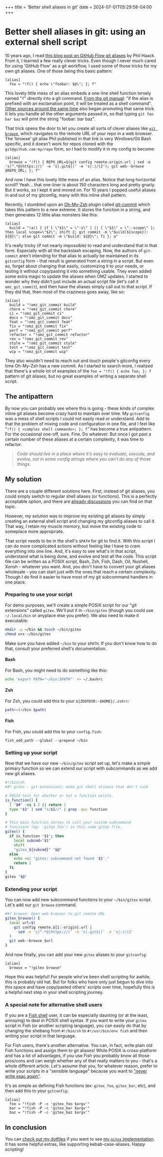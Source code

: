 +++
title = 'Better shell aliases in git'
date = 2024-07-01T05:29:58-04:00
+++

# Better shell aliases in git: using an external shell script

10 years ago, I read [this blog post on GitHub Flow git aliases](https://haacked.com/archive/2014/07/28/github-flow-aliases/) by Phil Haack. From it, I learned a few really clever tricks. Even though I never much cared for using 'GitHub Flow' as a git workflow, I used some of those tricks for my own git aliases. One of those being this basic pattern:

```
[alias]
  foo = "!f() { echo \"foobar: $@\"; }; f"
```

This lovely little mess of an alias embeds a one-line shell function tersely named "`f`" directly into a git command. [From the git manual](https://git-scm.com/docs/git-config): "if the alias is prefixed with an exclamation point, it will be treated as a shell command". [Other sources around the same time](https://www.atlassian.com/blog/git/advanced-git-aliases) also began promoting that same trick. It lets you handle all the other arguments passed in, so that typing `git foo bar baz` will print the string "foobar: bar baz".

That trick opens the door to let you create all sorts of clever aliases like [`git browse`](https://haacked.com/archive/2017/01/04/git-alias-open-url), which navigates to the remote URL of your repo in a web browser. The 'browse' git alias Phil published in that link is very Windows/Git Bash specific, and it doesn't work for repos cloned with the `git@github.com:my/repo` form, so I had to modify it in my config to become:

```
[alias]
  browse = "!f() { REPO_URL=$(git config remote.origin.url | sed -e 's|^.*@|https://|' -e 's|.git$||' -e 's|:|/|2'); git web--browse $REPO_URL; }; f"
```

And now I have this lovely little mess of an alias. Notice that long horizontal scroll? Yeah... that one-liner is about 150 characters long and pretty gnarly. But it works, so I kept it and moved on. For 10 years I popped useful aliases in and out of my gitconfig, many with this inline shell pattern.

Recently, I stumbled upon an [Oh-My-Zsh](https://github.com/ohmyzsh/ohmyzsh) plugin called [git-commit](https://github.com/ohmyzsh/ohmyzsh/blob/master/plugins/git-commit/git-commit.plugin.zsh) which takes this pattern to a new extreme. It stores the function in a string, and then generates 12 little alias monsters like this:

```
[alias]
  build = "!a() { if [ \"$1\" = \"-s\" ] || [ \"$1\" = \"--scope\" ]; then local scope=\"$2\"; shift 2; git commit -m \"build(${scope}): ${@}\"; else git commit -m \"build: ${@}\"; fi }; a"
```

It's really tricky (if not nearly impossible) to read and understand that in that form. Especially with all the backslash escaping. Now, the authors of `git-commit` aren't intending for that alias to actually be maintained in its `gitconfig` form - that result is generated from a string in a script. But even so, forget about changing that easily, customizing it to your needs, or testing it without copy/pasting it into something usable. They even added some extra magic to update the aliases when OMZ updates. I started to wonder why they didn't just include an actual script file (let's call it `omz_git_commit`), and then have the aliases simply call out to that script. If they did that, then most of the craziness goes away, like so:

```
[alias]
  build = "!omz_git_commit build"
  chore = "!omz_git_commit chore"
  ci = "!omz_git_commit ci"
  docs = "!omz_git_commit docs"
  feat = "!omz_git_commit feat"
  fix = "!omz_git_commit fix"
  perf = "!omz_git_commit perf"
  refactor = "!omz_git_commit refactor"
  rev = "!omz_git_commit rev"
  style = "!omz_git_commit style"
  test = "!omz_git_commit test"
  wip = "!omz_git_commit wip"
```

They also wouldn't need to reach out and touch people's gitconfig every time Oh-My-Zsh has a new commit. As I started to search more, I realized that there's a whole lot of examples of the `foo = "!f() { echo foo; }; f` pattern of git aliases, but no great examples of writing a separate shell script.

## The antipattern

By now you can probably see where this is going - these kinds of complex inline git aliases become crazy hard to maintain over time. My `gitconfig` was a mess of shell scripts I could not easily read or understand. Add to that the problem of mixing code and configuration in one file, and I feel like "`!f() { <complex shell commands>; }; f`" has become a true antipattern. For the occasional one-off, sure. Fine. Do whatever. But once I got past a certain number of these aliases at a certain complexity, it was time to refactor.

> _Code should live in a place where it's easy to evaluate, execute, and evolve, not in some config strings where you can't do any of those things_.

## My solution

There are a couple different solutions here. First, instead of git aliases, you could simply switch to regular shell aliases (or functions). This is a perfectly acceptable option, and there are [already discussions](https://www.reddit.com/r/git/comments/9drimq/aliases_git_or_bash/) you can find on that topic.

However, my solution was to improve my existing git aliases by simply creating an external shell script and changing my gitconfig aliases to call it. That way, I retain my muscle memory, but move the existing code to someplace more appropriate.

That script needs to be in the shell's `$PATH` for git to find it. With this script I can do more complicated actions without feeling like I have to cram everything into one line. And, it's easy to see what's in that script, understand what is being done, and evolve and test all the code. This script file can be written as a POSIX script, Bash, Zsh, Fish, Dash, Oil, Nushell, Xonsh - whatever you want. And, you don't have to convert your git aliases wholesale - you can start just with the ones that reach a certain complexity. Though I do find it easier to have most of my git subcommand handlers in one place.

### Preparing to use your script

For demo purposes, we'll create a simple POSIX script for our "git extensions" called `gitex`. We'll put it in `~/bin/gitex` (though you could use `~/.local/bin` or anyplace else you prefer). We also need to make it executable:

```sh
mkdir -p ~/bin && touch ~/bin/gitex
chmod u+x ~/bin/gitex
```

Make sure you have added `~/bin` to your `$PATH`. If you don't know how to do that, consult your preferred shell's documentation.

#### Bash

For Bash, you might need to do something like this:

```bash
echo 'export PATH="~/bin:$PATH"' >> ~/.bashrc
```

#### Zsh

For Zsh, you could add this to your `${ZDOTDIR:-$HOME}/.zshrc`:

```zsh
path+=(~/bin $path)
```

#### Fish

For Fish, you could add this to your `config.fish`:

```fish
fish_add_path --global --prepend ~/bin
```

### Setting up your script

Now that we have our new `~/bin/gitex` script set up, let's make a simple primary function so we can extend our script with subcommands as we add new git aliases.

```sh
#!/bin/sh
##? gitex - git extensions; make git shell aliases that don't suck

# POSIX test for whether or not a function exists.
is_function() {
  [ "$#" -eq 1 ] || return 1
  type "$1" | sed "s/$1//" | grep -qwi function
}

# This main function serves to call your custom subcommand
# functions (eg: 'gitex_foo') in this same gitex file.
gitex() {
  if is_function "$1"; then
    local subcmd="$1"
    shift
    "gitex_${subcmd}" "$@"
  else
    echo >&2 "gitex: subcommand not found '$1'."
    return 1
  fi
}
gitex "$@"
```

### Extending your script

You can now add new subcommand functions to your `~/bin/gitex` script. Let's add our `git browse` command.

```sh
##? browse: Open web browser to git remote URL
gitex_browse() {
  local url=$(
    git config remote.${1:-origin}.url |
      sed -e 's|^.*@|https://|' -e 's|.git$||' -e 's|:|/|2'
  )
  git web--browse $url
}
```

And now finally, you can add your new `gitex` aliases to your `gitconfig`:

```
[alias]
  browse = "!gitex browse"
```

Hope this was helpful! For people who've been shell scripting for awhile, this is probably old hat. But for folks who have only just begun to dive into this space and have copy/pasted others' scripts over time, hopefully this is a helpful next step in your shell scripting journey.

### A special note for alternative shell users

If you are a [Fish shell](https://fishshell.com/) user, it can be especially daunting (or at the least, annoying) to deal in POSIX shell syntax. If you want to write your `gitex` script in Fish (or another scripting language), you can easily do that by changing the shebang from `#!/bin/sh` to `#!/usr/bin/env fish` and then writing your script in that language.

For Fish users, there's another alternative. You can, in fact, write plain old Fish functions and assign them to git aliases! While POSIX is cross-platform and has a lot of advantages, if you use Fish you probably know all those pros/cons and can weigh whether any of that really matters to you - that's a whole different article. Let's assume that you, for whatever reason, prefer to write your scripts in a "sensible language" because you want to ["never write esac again"](https://fishshell.com/).

It's as simple as defining Fish functions (ex: `gitex_foo`, `gitex_bar`, etc), and then add this to your `gitconfig`:

```
[alias]
  foo = "!fish -P -c 'gitex_foo $argv'"
  bar = "!fish -P -c 'gitex_bar $argv'"
  baz = "!fish -P -c 'gitex_baz $argv'"
```

## In conclusion

You can [check out my dotfiles](https://github.com/mattmc3/dotfiles/) if you want to see [my `gitex` implementation](https://github.com/mattmc3/dotfiles/blob/main/bin/gitex). It has some helpful extras, like supporting kebab-case-aliases. Happy scripting!
